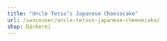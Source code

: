 ```yaml
---
title: "Uncle Tetsu’s Japanese Cheesecake"
url: /vancouver/uncle-tetsus-japanese-cheesecake/
shop: Bäckerei
---
```

